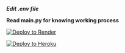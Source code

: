 ***Edit .env file***

**Read main.py for knowing working process**

[![Deploy to Render](https://render.com/images/deploy-to-render-button.svg)](https://render.com/deploy)

[![Deploy to Heroku](https://www.herokucdn.com/deploy/button.svg)](https://heroku.com/deploy?template=https://github.com/ankitbgp9006/caption-edit-bot)
